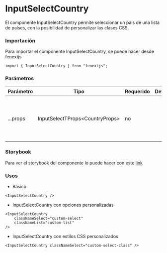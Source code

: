# InputSelectCountry

El componente InputSelectCountry permite seleccionar un país de una lista de países, con la posibilidad de personalizar las clases CSS.

### Importación

Para importar el componente InputSelectCountry, se puede hacer desde fenextjs

```tsx copy
import { InputSelectCountry } from "fenextjs";
```

### Parámetros

| Parámetro | Tipo                              | Requerido | Default | Descripcion                                                                                                |
| --------- | --------------------------------- | --------- | ------- | ---------------------------------------------------------------------------------------------------------- |
| ...props  | InputSelectTProps\<CountryProps\> | no        |         | Propiedades adicionales que extienden de InputSelectTProps, como eventos o configuraciones del componente. |

### Storybook

Para ver el storybook del componente lo puede hacer con este [link](https://fenextjs-component-storybook.vercel.app/?path=/story/input-inputselectcountry--index)

### Usos

-   Básico

```tsx copy
<InputSelectCountry />
```

-   InputSelectCountry con opciones personalizadas

```tsx copy
<InputSelectCountry
    classNameSelect="custom-select"
    classNameList="custom-list"
/>
```

-   InputSelectCountry con estilos CSS personalizados

```tsx copy
<InputSelectCountry classNameSelect="custom-select-class" />
```
